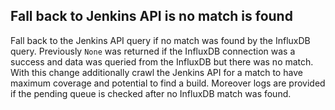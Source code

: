 ## Fall back to Jenkins API is no match is found
<!--
type: bugfix
scope: all
affected: all
-->

Fall back to the Jenkins API query if no match was found by the InfluxDB query.
Previously `None` was returned if the InfluxDB connection was a success and data was queried from the InfluxDB but there was no match.
With this change additionally crawl the Jenkins API for a match to have maximum coverage and potential to find a build.
Moreover logs are provided if the pending queue is checked after no InfluxDB match was found.
